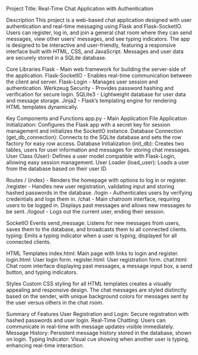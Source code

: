 Project Title: Real-Time Chat Application with Authentication

Description
This project is a web-based chat application designed with user authentication and real-time messaging using Flask and Flask-SocketIO. Users can register, log in, and join a general chat room where they can send messages, view other users’ messages, and see typing indicators. The app is designed to be interactive and user-friendly, featuring a responsive interface built with HTML, CSS, and JavaScript. Messages and user data are securely stored in a SQLite database.

Core Libraries
Flask - Main web framework for building the server-side of the application.
Flask-SocketIO - Enables real-time communication between the client and server.
Flask-Login - Manages user session and authentication.
Werkzeug Security - Provides password hashing and verification for secure login.
SQLite3 - Lightweight database for user data and message storage.
Jinja2 - Flask’s templating engine for rendering HTML templates dynamically.

Key Components and Functions
app.py - Main Application File
Application Initialization: Configures the Flask app with a secret key for session management and initializes the SocketIO instance.
Database Connection (get_db_connection): Connects to the SQLite database and sets the row factory for easy row access.
Database Initialization (init_db): Creates two tables, users for user information and messages for storing chat messages.
User Class (User): Defines a user model compatible with Flask-Login, allowing easy session management.
User Loader (load_user): Loads a user from the database based on their user ID.


Routes
/ (index) - Renders the homepage with options to log in or register.
/register - Handles new user registration, validating input and storing hashed passwords in the database.
/login - Authenticates users by verifying credentials and logs them in.
/chat - Main chatroom interface, requiring users to be logged in. Displays past messages and allows new messages to be sent.
/logout - Logs out the current user, ending their session.


SocketIO Events
send_message: Listens for new messages from users, saves them to the database, and broadcasts them to all connected clients.
typing: Emits a typing indicator when a user is typing, displayed for all connected clients.

HTML Templates
index.html: Main page with links to login and register.
login.html: User login form.
register.html: User registration form.
chat.html: Chat room interface displaying past messages, a message input box, a send button, and typing indicators.

Styles
Custom CSS styling for all HTML templates creates a visually appealing and responsive design. The chat messages are styled distinctly based on the sender, with unique background colors for messages sent by the user versus others in the chat room.

Summary of Features
User Registration and Login: Secure registration with hashed passwords and user login.
Real-Time Chatting: Users can communicate in real-time with message updates visible immediately.
Message History: Persistent message history stored in the database, shown on login.
Typing Indicator: Visual cue showing when another user is typing, enhancing real-time interaction.
